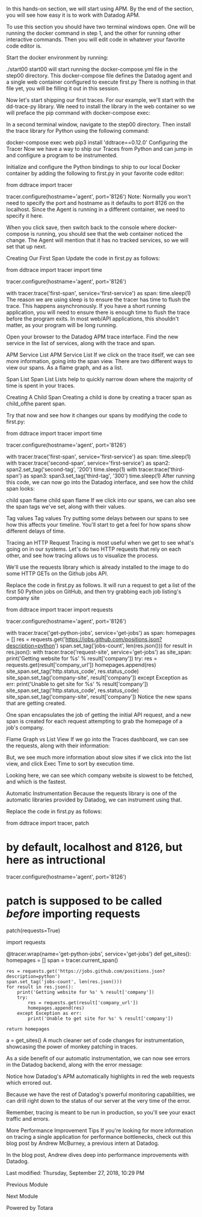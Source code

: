 In this hands-on section, we will start using APM. By the end of the section, you will see how easy it is to work with Datadog APM.

To use this section you should have two terminal windows open. One will be running the docker command in step 1, and the other for running other interactive commands. Then you will edit code in whatever your favorite code editor is.

Start the docker environment by running:

./start00
start00 will start running the docker-compose.yml file in the step00 directory. This docker-compose file defines the Datadog agent and a single web container configured to execute first.py There is nothing in that file yet, you will be filling it out in this session.

Now let's start shipping our first traces. For our example, we'll start with the dd-trace-py library. We need to install the library in the web container so we will preface the pip command with docker-compose exec:

In a second terminal window, navigate to the step00 directory. Then install the trace library for Python using the following command:

docker-compose exec web pip3 install 'ddtrace==0.12.0'
Configuring the Tracer
Now we have a way to ship our Traces from Python and can jump in and configure a program to be instrumented.

Initialize and configure the Python bindings to ship to our local Docker container by adding the following to first.py in your favorite code editor:

from ddtrace import tracer

tracer.configure(hostname='agent', port='8126')
Note: Normally you won't need to specify the port and hostname as it defaults to port 8126 on the localhost. Since the Agent is running in a different container, we need to specify it here.

When you click save, then switch back to the console where docker-compose is running, you should see that the web container noticed the change. The Agent will mention that it has no tracked services, so we will set that up next.

Creating Our First Span
Update the code in first.py as follows:

from ddtrace import tracer
import time

tracer.configure(hostname='agent', port='8126')

with tracer.trace('first-span', service='first-service') as span:
  time.sleep(1)
The reason we are using sleep is to ensure the tracer has time to flush the trace. This happens asynchronously. If you have a short running application, you will need to ensure there is enough time to flush the trace before the program exits. In most web/API applications, this shouldn't matter, as your program will be long running.

Open your browser to the Datadog APM trace interface. Find the new service in the list of services, along with the trace and span.

APM Service List
APM Service List
If we click on the trace itself, we can see more information, going into the span view. There are two different ways to view our spans. As a flame graph, and as a list.

Span List
Span List
Lists help to quickly narrow down where the majority of time is spent in your traces.

Creating A Child Span
Creating a child is done by creating a tracer span as child_ofthe parent span.

Try that now and see how it changes our spans by modifying the code to first.py:

from ddtrace import tracer
import time

tracer.configure(hostname='agent', port='8126')

with tracer.trace('first-span', service='first-service') as span:
  time.sleep(1)
  with tracer.trace('second-span', service='first-service') as span2:
      span2.set_tag('second-tag', '200')
      time.sleep(1)
      with tracer.trace('third-span') as span3:
          span3.set_tag('third-tag', '300')
          time.sleep(1)
After running this code, we can now go into the Datadog interface, and see how the child span looks:

child span flame
child span flame
If we click into our spans, we can also see the span tags we've set, along with their values.

Tag values
Tag values
Try putting some delays between our spans to see how this affects your timeline. You'll start to get a feel for how spans show different delays of time.

Tracing an HTTP Request
Tracing is most useful when we get to see what's going on in our systems. Let's do two HTTP requests that rely on each other, and see how tracing allows us to visualize the process.

We'll use the requests library which is already installed to the image to do some HTTP GETs on the Github jobs API.

Replace the code in first.py as follows. It will run a request to get a list of the first 50 Python jobs on GitHub, and then try grabbing each job listing's company site

from ddtrace import tracer
import requests

tracer.configure(hostname='agent', port='8126')

with tracer.trace('get-python-jobs', service='get-jobs') as span:
    homepages = []
    res = requests.get('https://jobs.github.com/positions.json?description=python')
    span.set_tag('jobs-count', len(res.json()))
    for result in res.json():
        with tracer.trace('request-site', service='get-jobs') as site_span:
            print('Getting website for %s' % result['company'])
            try:
                res = requests.get(result['company_url'])
                homepages.append(res)
                site_span.set_tag('http.status_code', res.status_code)
                site_span.set_tag('company-site', result['company'])
            except Exception as err:
                print('Unable to get site for %s' % result['company'])
                site_span.set_tag('http.status_code', res.status_code)
                site_span.set_tag('company-site', result['company'])
Notice the new spans that are getting created.

One span encapsulates the job of getting the initial API request, and a new span is created for each request attempting to grab the homepage of a job's company.

Flame Graph vs List View
If we go into the Traces dashboard, we can see the requests, along with their information:



But, we see much more information about slow sites if we click into the list view, and click Exec Time to sort by execution time.


Looking here, we can see which company website is slowest to be fetched, and which is the fastest.

Automatic Instrumentation
Because the requests library is one of the automatic libraries provided by Datadog, we can instrument using that.

Replace the code in first.py as follows:

from ddtrace import tracer, patch

# by default, localhost and 8126, but here as intructional
tracer.configure(hostname='agent', port='8126')

# patch is supposed to be called _before_ importing requests
patch(requests=True)

import requests

@tracer.wrap(name='get-python-jobs', service='get-jobs')
def get_sites():
    homepages = []
    span = tracer.current_span()
    
    res = requests.get('https://jobs.github.com/positions.json?description=python')
    span.set_tag('jobs-count', len(res.json()))
    for result in res.json():
        print('Getting website for %s' % result['company'])
        try:
            res = requests.get(result['company_url'])
            homepages.append(res)
        except Exception as err:
            print('Unable to get site for %s' % result['company'])

    return homepages

a = get_sites()
A much cleaner set of code changes for instrumentation, showcasing the power of monkey patching in traces.

As a side benefit of our automatic instrumentation, we can now see errors in the Datadog backend, along with the error message:


Notice how Datadog's APM automatically highlights in red the web requests which errored out.

Because we have the rest of Datadog's powerful monitoring capabilities, we can drill right down to the status of our server at the very time of the error.

Remember, tracing is meant to be run in production, so you'll see your exact traffic and errors.

More Performance Improvement Tips
If you're looking for more information on tracing a single application for performance bottlenecks, check out this blog post by Andrew McBurney, a previous intern at Datadog.

In the blog post, Andrew dives deep into performance improvements with Datadog.


Last modified: Thursday, September 27, 2018, 10:29 PM

Previous Module

Next Module

Powered by Totara